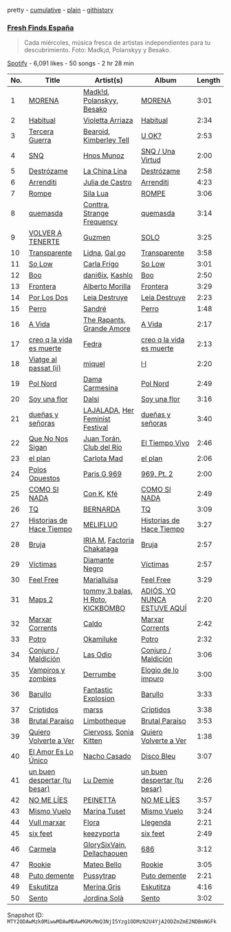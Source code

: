 pretty - [cumulative](/playlists/cumulative/37i9dQZF1DWVhn3qoy98w6.md) - [plain](/playlists/plain/37i9dQZF1DWVhn3qoy98w6) - [githistory](https://github.githistory.xyz/mackorone/spotify-playlist-archive/blob/main/playlists/plain/37i9dQZF1DWVhn3qoy98w6)

### [Fresh Finds España](https://open.spotify.com/playlist/37i9dQZF1DWVhn3qoy98w6)

> Cada miércoles, música fresca de artistas independientes para tu descubrimiento\. Foto: Madk¡d, Polanskyy y Besako.

[Spotify](https://open.spotify.com/user/spotify) - 6,091 likes - 50 songs - 2 hr 28 min

| No. | Title | Artist(s) | Album | Length |
|---|---|---|---|---|
| 1 | [MORENA](https://open.spotify.com/track/18zg2F8Hrk1LY8CRg43Kth) | [Madk!d](https://open.spotify.com/artist/3pBHKIi7Urdn6Ap0aNpkoA), [Polanskyy](https://open.spotify.com/artist/3WvxBLMPfbpHdwd2xmI3nH), [Besako](https://open.spotify.com/artist/3ZGvIbWdW7LeMEQMI8QACa) | [MORENA](https://open.spotify.com/album/3z8D6RBzXaY2RLUTM80vmA) | 3:01 |
| 2 | [Habitual](https://open.spotify.com/track/09dgyhewWvT7KowQ3cQhi3) | [Violetta Arriaza](https://open.spotify.com/artist/2WET7xahye2vwzTTB7MH1U) | [Habitual](https://open.spotify.com/album/3obZdB354TV06w8sbbx1hM) | 2:34 |
| 3 | [Tercera Guerra](https://open.spotify.com/track/39ecwCju6zYlAvVlj2xf04) | [Bearoid](https://open.spotify.com/artist/2qxjB0LkbwvgLxmXN31Gp4), [Kimberley Tell](https://open.spotify.com/artist/1NTTlLcsHvqOZFC6CQp6Ka) | [U OK?](https://open.spotify.com/album/3noVOtFcB0UmMfoAsZ0Lsd) | 2:53 |
| 4 | [SNQ](https://open.spotify.com/track/4dwGe1OL0sjUFtA6QL4VLx) | [Hnos Munoz](https://open.spotify.com/artist/4ePbu0sj0JjaPgGkoRDDdU) | [SNQ / Una Virtud](https://open.spotify.com/album/4K9ezsQjXIpqlZQHKDji8d) | 2:00 |
| 5 | [Destrózame](https://open.spotify.com/track/7xkFsjRju55p9WyG1S6D02) | [La China Lina](https://open.spotify.com/artist/6ytqIaZijZnv5wtglCrQ2G) | [Destrózame](https://open.spotify.com/album/5vOT0q373KRK2aeq2lDsaw) | 2:58 |
| 6 | [Arrenditi](https://open.spotify.com/track/21gRJUud1Doadu6zOK3s57) | [Julia de Castro](https://open.spotify.com/artist/2LshxksS43zLzIpiyP8zgG) | [Arrenditi](https://open.spotify.com/album/5wRVCBE30eqtwbeIbFXjFA) | 4:23 |
| 7 | [Rompe](https://open.spotify.com/track/6FOl3Fkww1hQvA0Kwa3oLj) | [Sila Lua](https://open.spotify.com/artist/1s0SFRaivMSqrjS3C3R7xR) | [ROMPE](https://open.spotify.com/album/4s4ESpdvwqSU4tD3UIOAnq) | 3:06 |
| 8 | [quemasda](https://open.spotify.com/track/1iSqfVPcLZeb8gHaR9eUjy) | [Conttra](https://open.spotify.com/artist/0xRizCdjBtIyBeMCLDkcBg), [Strange Frequency](https://open.spotify.com/artist/5uj2Fb3Gbj083ASKjgMEpp) | [quemasda](https://open.spotify.com/album/4pv7sEwjgY1UCbv1FTRxzl) | 3:14 |
| 9 | [VOLVER A TENERTE](https://open.spotify.com/track/2a67Yc4L2CjdaMW9HQwVR5) | [Guzmen](https://open.spotify.com/artist/7hF6UMdXdBUOtQbYJtxGtd) | [SOLO](https://open.spotify.com/album/3uQ0zawyQ9XegI002nakXN) | 3:25 |
| 10 | [Transparente](https://open.spotify.com/track/5ASJ8s52scHUf67F5QJeyr) | [Lidna](https://open.spotify.com/artist/1NQ8qxpIGcXdB6KspJYw5y), [Gal go](https://open.spotify.com/artist/6GlsUO1SK2iqRDNoH9f2gg) | [Transparente](https://open.spotify.com/album/1M23TXy77Cg9k5tPHGNUfC) | 3:58 |
| 11 | [So Low](https://open.spotify.com/track/1oAWgcOrkhYhBZ7evX3GWc) | [Carla Frigo](https://open.spotify.com/artist/78KbCcXFz65Lzh0i3ngyPg) | [So Low](https://open.spotify.com/album/0hc0NuT5pYgBeSnimc8FPg) | 3:01 |
| 12 | [Boo](https://open.spotify.com/track/5FOsNrd6rUe2kgMAri7dIN) | [dani6ix](https://open.spotify.com/artist/3uvPbZvw5KBjF8WRkMsjcz), [Kashlo](https://open.spotify.com/artist/12oYg4TB7HpZS7GS7vI7da) | [Boo](https://open.spotify.com/album/02dvuWWST72fNYbpE7vD9H) | 2:50 |
| 13 | [Frontera](https://open.spotify.com/track/6CkH0Rz7fojya5RJVpHOMI) | [Alberto Morilla](https://open.spotify.com/artist/2W7Ad6g2s3rl4WHKAwlmsc) | [Frontera](https://open.spotify.com/album/20LHAEl8H2TSr5GQj0LuQh) | 3:29 |
| 14 | [Por Los Dos](https://open.spotify.com/track/3GpdufAWSjuc6HEfileH1b) | [Leia Destruye](https://open.spotify.com/artist/2iguSth7qkLlXCuYe2CnZ4) | [Leia Destruye](https://open.spotify.com/album/3ERXdNImLCSnE9VRMwVD77) | 2:23 |
| 15 | [Perro](https://open.spotify.com/track/04TVd2vNa9Qv4pg57mvjIU) | [Sandré](https://open.spotify.com/artist/5jO693ntO8nc5utL8HpE4H) | [Perro](https://open.spotify.com/album/5dKVsJRmHvFaq1H0LKBwTj) | 1:48 |
| 16 | [A Vida](https://open.spotify.com/track/2hllQJ8cdgqtFF4HM15ysi) | [The Rapants](https://open.spotify.com/artist/6n9E45r5Ewzy1qXMqSVMA7), [Grande Amore](https://open.spotify.com/artist/1FVM2KsOjbVwhAYApEhSzQ) | [A Vida](https://open.spotify.com/album/7jbeOUhCyhmMNsuTjalRAM) | 2:17 |
| 17 | [creo q la vida es muerte](https://open.spotify.com/track/48fcpciUTB6jkSv750t7Mr) | [Fedra](https://open.spotify.com/artist/6HQEJXnpcTf5tgnqfujaW2) | [creo q la vida es muerte](https://open.spotify.com/album/5oIoXlIQM80TXaFOxyD5Ai) | 2:13 |
| 18 | [Viatge al passat \(ii\)](https://open.spotify.com/track/3CgeCqxOTnTmS8XYU5pTkn) | [miquel](https://open.spotify.com/artist/3VUidb50jCH78EzrGpAVyj) | [l·l](https://open.spotify.com/album/24aEAh9DUP65FBUscnFZXU) | 2:20 |
| 19 | [Pol Nord](https://open.spotify.com/track/6syx0BjFVDed1wzRYTUS9t) | [Dama Carmesina](https://open.spotify.com/artist/7qV767s7A2ck3nbcxps8D3) | [Pol Nord](https://open.spotify.com/album/0tzv8fLXExvt4kakYa5dMR) | 2:49 |
| 20 | [Soy una flor](https://open.spotify.com/track/3IcAMRsbzDFzUrT6t1HPA6) | [Dalsi](https://open.spotify.com/artist/1jKuQZDufF7eVfQsgFRYhE) | [Soy una flor](https://open.spotify.com/album/39BovBCGhtgug4TFOSskDn) | 3:16 |
| 21 | [dueñas y señoras](https://open.spotify.com/track/2HyoIOXwTnMcgLpJOmCuoO) | [LAJALADA](https://open.spotify.com/artist/2rHMHtQUtOhaQJaUMQwVDg), [Her Feminist Festival](https://open.spotify.com/artist/0WiJ57xmKy0GGJdBd1VPs2) | [dueñas y señoras](https://open.spotify.com/album/0UoldoKGEtyUox5KES2RKD) | 3:40 |
| 22 | [Que No Nos Sigan](https://open.spotify.com/track/0KwWQXs95gPsa4Ubtw3ykE) | [Juan Torán](https://open.spotify.com/artist/0lLkB2YP1HuctbC1kY20mT), [Club del Río](https://open.spotify.com/artist/31EwjdXVakSHf2RiDPGGVD) | [El Tiempo Vivo](https://open.spotify.com/album/7mbe8vpQJ2bnqYElsBFb8C) | 2:46 |
| 23 | [el plan](https://open.spotify.com/track/2TUpq01HekAsnkLfOEcJL7) | [Carlota Mad](https://open.spotify.com/artist/6FE9wETRNdKBXsawwqmVVo) | [el plan](https://open.spotify.com/album/5m5uMDviq5wl1iWOygyHJE) | 2:06 |
| 24 | [Polos Opuestos](https://open.spotify.com/track/2DXVABVngaSu4jaDarjLRZ) | [Paris G 969](https://open.spotify.com/artist/2MnMVhahdrCa8xtpBe6KXY) | [969, Pt\. 2](https://open.spotify.com/album/5q5LyHZw8uaGhkVp59rh2Z) | 2:00 |
| 25 | [COMO SI NADA](https://open.spotify.com/track/44VAT2gxNUYyOq8F7hIQF5) | [Con K](https://open.spotify.com/artist/0HFSv9JWkZcY2K4yLGNaHS), [Kfé](https://open.spotify.com/artist/21Oja0BVOrXu4kGqK8MfDF) | [COMO SI NADA](https://open.spotify.com/album/5ZiTAhAyw1duVSUtzlrbVW) | 2:49 |
| 26 | [TQ](https://open.spotify.com/track/6HJBLGB6M31BK44xANYV9Q) | [BERNARDA](https://open.spotify.com/artist/4AMFwj85joZJusmm6uK6AW) | [TQ](https://open.spotify.com/album/6oImZqWR4FKRMZ4iFmNv10) | 3:09 |
| 27 | [Historias de Hace Tiempo](https://open.spotify.com/track/0oHEkrNQa84Sex333nfpi9) | [MELIFLUO](https://open.spotify.com/artist/4Hu6klBtrwoAAeFaDB4W3K) | [Historias de Hace Tiempo](https://open.spotify.com/album/2SQxiCVrCG4GZWRTBajLum) | 3:27 |
| 28 | [Bruja](https://open.spotify.com/track/7GOg0nYQD92mpKUXooDSCq) | [IRIA M](https://open.spotify.com/artist/03Vw7tyeZfyhZ0lQQQsXAa), [Factoria Chakataga](https://open.spotify.com/artist/2DZnEICNEc4QJrU5q0lnJl) | [Bruja](https://open.spotify.com/album/0iExPpOCtB2H7VnUObiHet) | 2:57 |
| 29 | [Víctimas](https://open.spotify.com/track/0EZOD1EWE9WXMl2T6J9U3t) | [Diamante Negro](https://open.spotify.com/artist/51WUBWxuW4MAoBwuYraA4v) | [Víctimas](https://open.spotify.com/album/3eSOdeA6ycYGOdJRRxxe7r) | 2:57 |
| 30 | [Feel Free](https://open.spotify.com/track/7wL16U2B4Y7m9eck5FzZ2y) | [Marialluïsa](https://open.spotify.com/artist/57vnEmo3jRkWAigCYgNRaD) | [Feel Free](https://open.spotify.com/album/1K5boCo63DGVgG7AgUF9nr) | 3:29 |
| 31 | [Maps 2](https://open.spotify.com/track/46meGpMA8mDAVJRLVYhRQH) | [tommy 3 balas](https://open.spotify.com/artist/2toYLRPVyQ0VTBzja0WBBL), [H Roto](https://open.spotify.com/artist/5Q7VQ40wSh0GOm1CaNOIHL), [KICKBOMBO](https://open.spotify.com/artist/7A2htSu45kogVfNBMD4Xgh) | [ADIÓS, YO NUNCA ESTUVE AQUÍ](https://open.spotify.com/album/0j56Sa6V1y2LCNpLeubkZD) | 2:20 |
| 32 | [Marxar Corrents](https://open.spotify.com/track/3tibs32v5ClVVcnnq7avcu) | [Caldo](https://open.spotify.com/artist/5As0zzJ7LIpJ5dt7AsM0Dx) | [Marxar Corrents](https://open.spotify.com/album/4EdEOPPlTkDZFG5W9oPfrA) | 2:42 |
| 33 | [Potro](https://open.spotify.com/track/3dYFQJkWMGPk4lb2x7brpR) | [Okamiluke](https://open.spotify.com/artist/3wHycgBdgDplw19kvn4VLo) | [Potro](https://open.spotify.com/album/3e7AIOk1pg25cJOtZCAbB9) | 2:32 |
| 34 | [Conjuro / Maldición](https://open.spotify.com/track/0Izo3yUz7Dss9k2cMQqIgS) | [Las Odio](https://open.spotify.com/artist/7fpWlfolzAkqmxhUeAoyab) | [Conjuro / Maldición](https://open.spotify.com/album/22Ht1CmDqMzw9ugPmc571t) | 3:06 |
| 35 | [Vampiros y zombies](https://open.spotify.com/track/3XzuWK9uwH5YvCsWcf1V8P) | [Derrumbe](https://open.spotify.com/artist/1Ugmg2SnfyliTwRrzxUblr) | [Elogio de lo impuro](https://open.spotify.com/album/4fvPFRjoa1KNiPHi2ZP5A9) | 3:00 |
| 36 | [Barullo](https://open.spotify.com/track/5rDuEYuutKU6kzb898dezD) | [Fantastic Explosion](https://open.spotify.com/artist/2VjARCBwmOuEfluxC7K9ed) | [Barullo](https://open.spotify.com/album/1Fjmu2WpJ8aOd9nQHBesoV) | 3:33 |
| 37 | [Críptidos](https://open.spotify.com/track/63YR4aMyOXTYfuREmTfv6U) | [marss](https://open.spotify.com/artist/42fqHnPBt8mzcTqHVBq6gX) | [Críptidos](https://open.spotify.com/album/2dTVeALIaOOplcm5R50KOz) | 3:38 |
| 38 | [Brutal Paraíso](https://open.spotify.com/track/6eX9cR8PQNa4BVrEenYabr) | [Limbotheque](https://open.spotify.com/artist/4xoTZcs1vjRjcAP9Rw5EuH) | [Brutal Paraíso](https://open.spotify.com/album/69B4ukr7NslklkBhWa9GFx) | 3:53 |
| 39 | [Quiero Volverte a Ver](https://open.spotify.com/track/4UOhyyulA5rIbHuVzUvMx5) | [Ciervoss](https://open.spotify.com/artist/1CAML4WFHPiDUjW2uByMu3), [Sonia Kitten](https://open.spotify.com/artist/3zZNn5R2tc2CB19iLvgpIG) | [Quiero Volverte a Ver](https://open.spotify.com/album/6r0YmczahrKgRJwcqGiaV9) | 1:38 |
| 40 | [El Amor Es Lo Único](https://open.spotify.com/track/5JNB9oGSNuHMVoJjBOLL1u) | [Nacho Casado](https://open.spotify.com/artist/3Kk2OzzEbuWFgWdZy2cy5N) | [Disco Bleu](https://open.spotify.com/album/1Zx8hCz1S9NevtjHDkz40U) | 3:07 |
| 41 | [un buen despertar \(tu besar\)](https://open.spotify.com/track/7aY2tx3zcVJtu4iz4oKk0S) | [Lu Demie](https://open.spotify.com/artist/0UngCHHTGXq1hWlQCuqDmb) | [un buen despertar \(tu besar\)](https://open.spotify.com/album/4Ve7CvZTnMZ2bqxm5fcM88) | 2:26 |
| 42 | [NO ME LÍES](https://open.spotify.com/track/5Koyn6hRo7HA1a7ykFRBjo) | [PEINETTA](https://open.spotify.com/artist/5u1qOR5LToCn0Zi0Y0kfY4) | [NO ME LÍES](https://open.spotify.com/album/1vQvUaTj9Wfftk1UVd7VhM) | 3:57 |
| 43 | [Mismo Vuelo](https://open.spotify.com/track/7qpZQG7iXi5VGYgFhD1cN3) | [Marina Tuset](https://open.spotify.com/artist/7wtyZ2WgTY9leTsIPH0VLc) | [Mismo Vuelo](https://open.spotify.com/album/4wZtIA1tQX8HJ5P3BIXsOn) | 3:24 |
| 44 | [Vull marxar](https://open.spotify.com/track/7po5iNfbDW7OWKeQQHN60a) | [Flora](https://open.spotify.com/artist/6n92XxHJeRHPuEWKVthTtO) | [Llegenda](https://open.spotify.com/album/3Y7lSB0bddP4pFwnvkZdbi) | 2:21 |
| 45 | [six feet](https://open.spotify.com/track/7trhleJ78vbK75dVTSNIQ9) | [keezyporta](https://open.spotify.com/artist/59a1bsEPllg9vAM5ZdZtBS) | [six feet](https://open.spotify.com/album/3WGcAtWov4SVMjJ8UhiiWF) | 2:49 |
| 46 | [Carmela](https://open.spotify.com/track/2GdgGx268r61WDhvTWa8sZ) | [GlorySixVain](https://open.spotify.com/artist/79lATyc2ODajhNfsqcNnzw), [Dellachaouen](https://open.spotify.com/artist/42KvInQHbbKzmb8rsimvwv) | [686](https://open.spotify.com/album/7io9Y3QneOR00FtOTb3Zpa) | 3:12 |
| 47 | [Rookie](https://open.spotify.com/track/0ShaLG8JBFZuk4wlEB0fG2) | [Mateo Bello](https://open.spotify.com/artist/47jnmV5l8x5UZtsifCJAaU) | [Rookie](https://open.spotify.com/album/3Me13BoFycT5huqB9HoYam) | 3:05 |
| 48 | [Puto demente](https://open.spotify.com/track/3ObpCxKih2cOXScNIOx9aa) | [Pussytrap](https://open.spotify.com/artist/1CvAjNpe2ZjFVhlA34SyWK) | [Puto demente](https://open.spotify.com/album/242YzyrWbbk49x56xwEjZl) | 2:21 |
| 49 | [Eskutitza](https://open.spotify.com/track/6tOIocZLV7sWJ1gwTDAG7k) | [Merina Gris](https://open.spotify.com/artist/7MoqcWOPD6BEKF85fxvwuD) | [Eskutitza](https://open.spotify.com/album/0OQ8jckvxDtiUFKkx7WGyP) | 4:16 |
| 50 | [Sento](https://open.spotify.com/track/1dCCmclX83l7ct4vd2DJ0A) | [Jordina Solà](https://open.spotify.com/artist/4Jgfkl4J01KSQATvy5htJh) | [Sento](https://open.spotify.com/album/0pndLKZ9jqx5AQgSMjsVAj) | 3:02 |

Snapshot ID: `MTY2ODAwMzk0MiwwMDAwMDAwMGMxMmQ3NjI5Yzg1ODMzN2U4YjA2ODZmZmE2NDBmNGFk`
